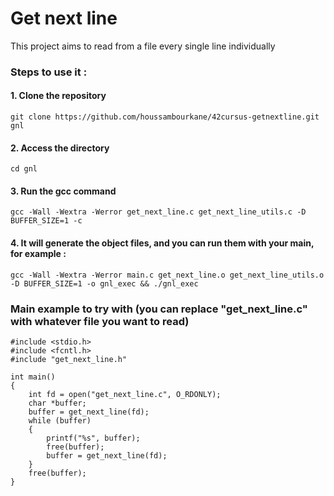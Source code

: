 # Get next line
This project aims to read from a file every single line individually
### Steps to use it :
#### 1. Clone the repository
```
git clone https://github.com/houssambourkane/42cursus-getnextline.git gnl
```
#### 2. Access the directory
```
cd gnl
```
#### 3. Run the gcc command
```
gcc -Wall -Wextra -Werror get_next_line.c get_next_line_utils.c -D BUFFER_SIZE=1 -c
```
#### 4. It will generate the object files, and you can run them with your main, for example :
```
gcc -Wall -Wextra -Werror main.c get_next_line.o get_next_line_utils.o -D BUFFER_SIZE=1 -o gnl_exec && ./gnl_exec
 ```

### Main example to try with (you can replace "get_next_line.c" with whatever file you want to read)
```
#include <stdio.h>
#include <fcntl.h>
#include "get_next_line.h"

int main()
{
    int fd = open("get_next_line.c", O_RDONLY);
    char *buffer;
    buffer = get_next_line(fd);
    while (buffer)
    {
        printf("%s", buffer);
        free(buffer);
        buffer = get_next_line(fd);
    }
    free(buffer);
}
```
